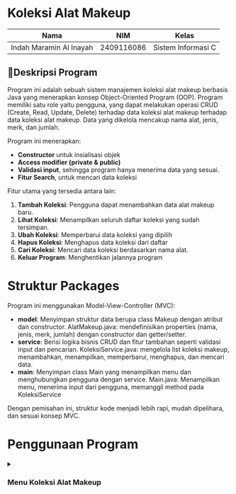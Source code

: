 # Koleksi Alat Makeup

| Nama                      | NIM           | Kelas             |
|---------------------------|---------------|-------------------|
| Indah Maramin Al Inayah   | 2409116086    | Sistem Informasi C |

## 📄Deskripsi Program
Program ini adalah sebuah sistem manajemen koleksi alat makeup berbasis Java yang menerapkan konsep Object-Oriented Program (OOP). Program memiliki satu role yaitu pengguna, yang dapat melakukan operasi CRUD (Create, Read, Update, Delete) terhadap data koleksi alat makeup terhadap data koleksi alat makeup. Data yang dikelola mencakup nama alat, jenis, merk, dan jumlah.

Program ini menerapkan:

* **Constructor** untuk insialisasi objek
* **Access modifier (private & public)**
* **Validasi input**, sehingga program hanya menerima data yang sesuai.
* **Fitur Search**, untuk mencari data koleksi 

Fitur utama yang tersedia antara lain:

1. **Tambah Koleksi**: Pengguna dapat menambahkan data alat makeup baru.
2. **Lihat Koleksi**: Menampilkan seluruh daftar koleksi yang sudah tersimpan.
3. **Ubah Koleksi**: Memperbarui data koleksi yang dipilih
4. **Hapus Koleksi**: Menghapus data koleksi dari daftar
5. **Cari Koleksi**: Mencari data koleksi berdasarkan nama alat.
6. **Keluar Program**: Menghentikan jalannya program

# Struktur Packages 

Program ini menggunakan Model-View-Controller (MVC):

* **model**: Menyimpan struktur data berupa class Makeup dengan atribut dan constructor.
  AlatMakeup.java: mendefinisikan properties (nama, jenis, merk, jumlah) dengan constructor dan getter/setter.
* **service**: Berisi logika bisnis CRUD dan fitur tambahan seperti validasi input dan pencarian.
  KoleksiService.java: mengelola list koleksi makeup, menambahkan, menampilkan, memperbarui, menghapus, dan mencari data.
* **main**: Menyimpan class Main yang menampilkan menu dan menghubungkan pengguna dengan service.
  Main.java: Menampilkan menu, menerima input dari pengguna, memanggil method pada KoleksiService

Dengan pemisahan ini, struktur kode menjadi lebih rapi, mudah dipelihara, dan sesuai konsep MVC.

# Penggunaan Program

<details>
<summary><h3>Menu Koleksi Alat Makeup</h3></summary>


